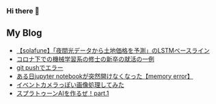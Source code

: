### Hi there 👋

<!--
**daikiclimate/daikiclimate** is a ✨ _special_ ✨ repository because its `README.md` (this file) appears on your GitHub profile.

Here are some ideas to get you started:

- 🔭 I’m currently working on ...
- 🌱 I’m currently learning ...
- 👯 I’m looking to collaborate on ...
- 🤔 I’m looking for help with ...
- 💬 Ask me about ...
- 📫 How to reach me: ...
- 😄 Pronouns: ...
- ⚡ Fun fact: ...
-->

## My Blog
<!-- BLOGPOSTS:START -->
- [【solafune】「夜間光データから土地価格を予測」のLSTMベースライン](https://qiita.com/daikiclimate/items/9a4686a8732a35fd14da)
- [コロナ下での機械学習系の修士の新卒の就活の一例](https://qiita.com/daikiclimate/items/3ef31b555e8960485d6a)
- [git pushでエラー](https://qiita.com/daikiclimate/items/09c4ce2ef9b96455c73f)
- [ある日jupyter notebookが突然開けなくなった【memory error】](https://qiita.com/daikiclimate/items/12846df289812b353972)
- [イベントカメラっぽい画像処理してみた](https://qiita.com/daikiclimate/items/40aa4b9092fa21f48843)
- [スプラトゥーンAIを作るぜ！part.1](https://qiita.com/daikiclimate/items/899bb3acea5a5f3a390a)
<!-- BLOGPOSTS:END -->
